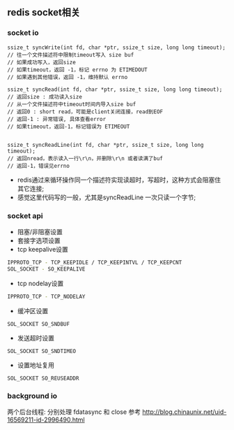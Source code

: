 ## redis socket相关

### socket io

```
ssize_t syncWrite(int fd, char *ptr, ssize_t size, long long timeout);
// 往一个文件描述符中限制timeout写入 size buf
// 如果成功写入，返回size
// 如果timeout，返回 -1，标记 errno 为 ETIMEDOUT
// 如果遇到其他错误，返回 -1，维持默认 errno

ssize_t syncRead(int fd, char *ptr, ssize_t size, long long timeout);
// 返回size : 成功读入size
// 从一个文件描述符中timeout时间内导入size buf
// 返回0 : short read，可能是client关闭连接，read到EOF
// 返回-1 : 异常错误, 具体查看error
// 如果timeout，返回-1，标记错误为 ETIMEOUT


ssize_t syncReadLine(int fd, char *ptr, ssize_t size, long long timeout);
// 返回nread，表示读入一行\r\n，并删除\r\n 或者读满了buf
// 返回-1，错误见errno

```

* redis通过来循环操作同一个描述符实现读超时，写超时，这种方式会阻塞住其它连接;
* 感觉这里代码写的一般，尤其是syncReadLine 一次只读一个字节;

### socket api
* 阻塞/非阻塞设置
* 套接字选项设置
* tcp keepalive设置
``` bash
IPPROTO_TCP - TCP_KEEPIDLE / TCP_KEEPINTVL / TCP_KEEPCNT
SOL_SOCKET - SO_KEEPALIVE
```
* tcp nodelay设置
``` bash
IPPROTO_TCP - TCP_NODELAY
```
* 缓冲区设置
```
SOL_SOCKET SO_SNDBUF
```

* 发送超时设置
```
SOL_SOCKET SO_SNDTIMEO
```
* 设置地址复用
```
SOL_SOCKET SO_REUSEADDR
```

### background io
两个后台线程: 分别处理 fdatasync 和 close
参考
http://blog.chinaunix.net/uid-16569211-id-2996490.html
